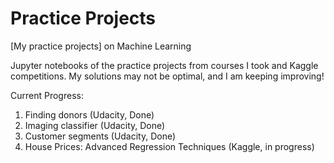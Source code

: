 # Practice Projects
[My practice projects] on Machine Learning

Jupyter notebooks of the practice projects from courses I took and Kaggle competitions. My solutions may not be optimal, and I am keeping improving!

Current Progress:

1. Finding donors (Udacity, Done)
2. Imaging classifier (Udacity, Done)
3. Customer segments (Udacity, Done)
4. House Prices: Advanced Regression Techniques (Kaggle, in progress)
